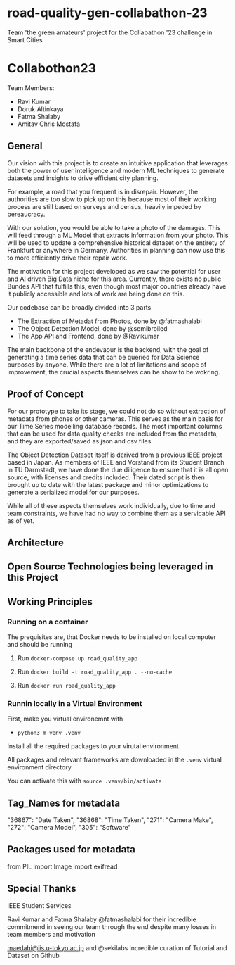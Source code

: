 # road-quality-gen-collabathon-23
Team 'the green amateurs' project for the Collabathon '23 challenge in Smart Cities

# Collabothon23

Team Members:
- Ravi Kumar
- Doruk Altinkaya
- Fatma Shalaby
- Amitav Chris Mostafa

## General

Our vision with this project is to create an intuitive application that leverages both the power of user intelligence and modern ML techniques to generate datasets and insights to drive efficient city planning.

For example, a road that you frequent is in disrepair. However, the authorities are too slow to pick up on this because most of their working process are still based on surveys and census, heavily impeded by bereaucracy. 

With our solution, you would be able to take a photo of the damages. This will feed through a ML Model that extracts information from your photo. This will be used to update a comprehensive historical dataset on the entirety of Frankfurt or anywhere in Germany. Authorities in planning can now use this to more efficiently drive their repair work.

The motivation for this project developed as we saw the potential for user and AI driven Big Data niche for this area. Currently, there exists no public 
Bundes API that fulfills this, even though most major countries already have it publicly accessible and lots of work are being done on this.

Our codebase can be broadly divided into 3 parts

- The Extraction of Metadat from Photos, done by @fatmashalabi
- The Object Detection Model, done by @semibroiled
- The App API and Frontend, done by @Ravikumar

The main backbone of the endevaour is the backend, with the goal of 
generating a time series data that can be queried for Data Science purposes by anyone. While there are a lot of limitations and scope of improvement, the crucial aspects themselves can be show to be wokring.

## Proof of Concept

For our prototype to take its stage, we could not do so without extraction of metadata from phones or other cameras. This serves as the main basis for our Time Series modelling database records. The most important columns that can be used for data quality checks are included from the metadata, and they are exported/saved as json and csv files.

The Object Detection Dataset itself is derived from a previous IEEE project based in Japan. As members of IEEE and Vorstand from its Student Branch in TU Darmstadt, we have done the due diligence to ensure that it is all open source, with licenses and credits included. Their dated script is then brought up to date with the latest package and minor optimizations to generate a serialized model for our purposes.

While all of these aspects themselves work individually, due to time and team constraints, we have had no way to combine them as a servicable API as of yet.

## Architecture

## Open Source Technologies being leveraged in this Project

## Working Principles

### Running on a container

The prequisites are, that Docker needs to be installed on local computer and should be running

1) Run `docker-compose up road_quality_app`

2) Run `docker build -t road_quality_app . --no-cache`

3) Run `docker run road_quality_app`

### Runnin locally in a Virtual Environment

First, make you virtual environemnt with 

- `python3 m venv .venv`

Install all the required packages to your virutal environment


All packages and relevant frameworks are downloaded in the `.venv` virtual environment directory. 

You can activate this with `source .venv/bin/activate`

## Tag_Names for metadata
 "36867": "Date Taken",
 "36868": "Time Taken",
 "271": "Camera Make",
 "272": "Camera Model",
 "305": "Software"
## Packages used for metadata
from PIL import Image
import exifread




## Special Thanks 
IEEE Student Services

Ravi Kumar and Fatma Shalaby @fatmashalabi for their incredible commitmend in seeing our team through the end despite many losses in team members and motivation

maedahi@iis.u-tokyo.ac.jp and @sekilabs incredible curation of Tutorial and Dataset on Github
